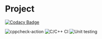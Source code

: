 # Project

[![Codacy Badge](https://api.codacy.com/project/badge/Grade/5314451f54574bec95e77e6b4cb9f56d)](https://app.codacy.com/manual/Adarak11/Project?utm_source=github.com&utm_medium=referral&utm_content=Adarak11/Project&utm_campaign=Badge_Grade_Settings)

![cppcheck-action](https://github.com/Adarak11/Project/workflows/cppcheck-action/badge.svg)
![C/C++ CI](https://github.com/Adarak11/Project/workflows/C/C++%20CI/badge.svg)
![Unit testing](https://github.com/Adarak11/Project/workflows/Unit%20testing/badge.svg)
